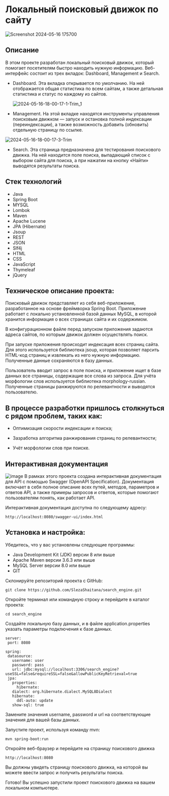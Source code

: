 # **Локальный поисковый движок по сайту**

![Screenshot 2024-05-16 175700](https://github.com/SlezaShaitana/10-4-chess-board/assets/132721004/1234658e-dc84-4ebb-8400-c1e17403c4d4)

## Описание

В этом проекте разработан локальный поисковый движок, который помогает посетителям быстро находить нужную информацию. Веб-интерфейс состоит из трех вкладок: Dashboard, Management и Search.

- Dashboard. Эта вкладка открывается по умолчанию. На ней отображается общая статистика по всем сайтам, а также детальная статистика и статус по каждому из сайтов.

  ![2024-05-16-18-00-17-1-Trim_1](https://github.com/SlezaShaitana/search_engine/assets/132721004/75e23fff-b673-416b-a1de-cce21034c724)

- Management. На этой вкладке находятся инструменты управления поисковым движком — запуск и остановка полной индексации (переиндексации), а также возможность добавить (обновить) отдельную страницу по ссылке.

![2024-05-16-18-00-17-3-Trim](https://github.com/SlezaShaitana/search_engine/assets/132721004/1f07fd7c-6dff-4dd3-ad64-e240dc49e802)

- Search. Эта страница предназначена для тестирования поискового движка. На ней находится поле поиска, выпадающий список с выбором сайта для поиска, а при нажатии на кнопку «Найти» выводятся результаты поиска.



## Стек технологий
   
- Java
- Spring Boot
- MYSQL
- Lombok
- Maven
- Apache Lucene
- JPA (Hibernate)
- Jsoup
- REST
- JSON
- Slf4j
- HTML
- CSS
- JavaScript
- Thymeleaf
- jQuery

  
## Техническое описание проекта:

Поисковый движок представляет из себя веб-приложение, разработанное на основе фреймворка Spring Boot. Приложение работает с локально установленной базой данных MySQL, в которой хранится информация о всех страницах сайта и их содержимом.

В конфигурационном файле перед запуском приложения задаются адреса сайтов, по которым движок должен осуществлять поиск.

При запуске приложения происходит индексация всех страниц сайта. Для этого используется библиотека jsoup, которая позволяет парсить HTML-код страниц и извлекать из него нужную информацию. Полученные данные сохраняются в базу данных.

Пользователь вводит запрос в поле поиска, и приложение ищет в базе данных все страницы, содержащие все слова из запроса. Для учёта морфологии слов используется библиотека morphology-russian. Полученные страницы ранжируются по релевантности и выводятся пользователю.

## В процессе разработки пришлось столкнуться с рядом проблем, таких как:

- Оптимизация скорости индексации и поиска;

- Зазработка алгоритма ранжирования страниц по релевантности;

- Учёт морфологии слов при поиске.
  

 ## Интерактивная документация

   ![image](https://github.com/SlezaShaitana/search_engine/assets/132721004/fde3be14-cb01-4291-b8fd-4a8593b42538)
    В рамках этого проекта создана интерактивная документация для API с помощью Swagger (OpenAPI Specification). Документация включает в себя полное описание всех путей, методов, параметров и ответов API, а также примеры запросов и ответов, которые помогают пользователям понять, как работает API.

  Интерактивная документация доступна по следующему адресу:

  ```
  http://localhost:8080/swagger-ui/index.html
  ```

## Установка и настройка:

Убедитесь, что у вас установлены следующие программы:

- Java Development Kit (JDK) версии 8 или выше
- Apache Maven версии 3.6.3 или выше
- MySQL Server версии 8.0 или выше
- GIT

Склонируйте репозиторий проекта с GitHub:

```
git clone https://github.com/SlezaShaitana/search_engine.git
```

Откройте терминал или командную строку и перейдите в каталог проекта:
```
cd search_engine
```

Cоздайте локальную базу данных, и в файле application.properties указать параметры подключения к базе данных.

```
server:
 port: 8080

spring:
 datasource:
   username: user
   password: pass
   url: jdbc:mysql://localhost:3306/search_engine?useSSL=false&requireSSL=false&allowPublicKeyRetrieval=true
 jpa:
   properties:
     hibernate:
   dialect: org.hibernate.dialect.MySQL8Dialect
   hibernate:
     ddl-auto: update
   show-sql: true
```

Замените значения username, password и url на соответствующие значения для вашей базы данных.

Запустите проект, используя команду mvn:

```
mvn spring-boot:run
```

Откройте веб-браузер и перейдите на страницу поискового движка

```
http://localhost:8080
```

Вы должны увидеть страницу поискового движка, на которой вы можете ввести запрос и получить результаты поиска.

Готово! Вы успешно запустили проект поискового движка на вашем локальном компьютере. 
